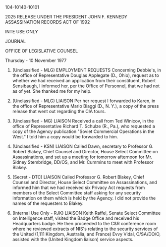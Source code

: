 104-10140-10101

2025 RELEASE UNDER THE PRESIDENT JOHN F. KENNEDY ASSASSINATION RECORDS ACT OF 1992

INTE USE ONLY

JOURNAL

OFFICE OF LEGISLATIVE COUNSEL

Thursday - 10 November 1977

1. (Unclassified - MLG) EMPLOYMENT REQUESTS Concerning Debbie's, in the office of Representative Douglas Applegate (D., Ohio), request as to whether we had received an application from their constituent, Robert Sensibaugh, I informed her, per the Office of Personnel, that we had not as of yet. She thanked me for my help.

2. (Unclassified - MLG) LIAISON Per her request I forwarded to Karen, in the office of Representative Mario Biaggi (D., N. Y.), a copy of the press release that went out regarding the CIA tours.

3. (Unclassified - MG) LIAISON Received a call from Ted Winicov, in the office of Representative Richard T. Schulze (R., Pa.), who requested a copy of the Agency publication "Soviet Commercial Operations in the West." I told him a copy would be forwarded to him.

4. (Unclassified - KSN) LIAISON Called Dawn, secretary to Professor G. Robert Blakey, Chief Counsel and Director, House Select Committee on Assassinations, and set up a meeting for tomorrow afternoon for Mr. Sidney Stembridge, DD/OS, and Mr. Cummins to meet with Professor Blakey.

5. (Secret - DTC) LIAISON Called Professor G. Robert Blakey, Chief Counsel and Director, House Select Committee on Assassinations, and informed him that we had received six Privacy Act requests from members of the Select Committee staff asking for any security information on them which is held by the Agency. I did not provide the names of the requesters to Blakey.

6. (Internal Use Only - RJK) LIAISON Keith Raffel, Senate Select Committee on Intelligence staff, visited the Badge Office and received his Headquarters badge. He then proceeded to the C&R conference room where he reviewed extracts of NIS's relating to the security services of the United (1,111 Kingdom, Australia, and France) Evvy Vidal, O/SA/DO/O, assisted with the (United Kingdom liaison) service aspects.
